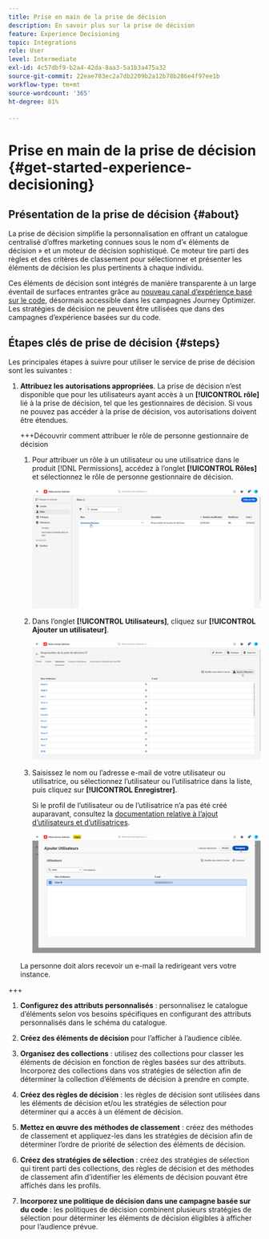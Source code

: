 ```yaml
---
title: Prise en main de la prise de décision
description: En savoir plus sur la prise de décision
feature: Experience Decisioning
topic: Integrations
role: User
level: Intermediate
exl-id: 4c57dbf9-b2a4-42da-8aa3-5a1b3a475a32
source-git-commit: 22eae783ec2a7db2209b2a12b78b286e4f97ee1b
workflow-type: tm+mt
source-wordcount: '365'
ht-degree: 81%

---
```


# Prise en main de la prise de décision {#get-started-experience-decisioning}

## Présentation de la prise de décision {#about}

La prise de décision simplifie la personnalisation en offrant un catalogue centralisé d’offres marketing connues sous le nom d’« éléments de décision » et un moteur de décision sophistiqué. Ce moteur tire parti des règles et des critères de classement pour sélectionner et présenter les éléments de décision les plus pertinents à chaque individu.

Ces éléments de décision sont intégrés de manière transparente à un large éventail de surfaces entrantes grâce au [nouveau canal d’expérience basé sur le code](https://experienceleague.adobe.com/fr/docs/journey-optimizer/using/code-based-experience/get-started-code-based), désormais accessible dans les campagnes Journey Optimizer. Les stratégies de décision ne peuvent être utilisées que dans des campagnes d’expérience basées sur du code.


## Étapes clés de prise de décision {#steps}

Les principales étapes à suivre pour utiliser le service de prise de décision sont les suivantes :

1. **Attribuez les autorisations appropriées**. La prise de décision n’est disponible que pour les utilisateurs ayant accès à un **[!UICONTROL rôle]** lié à la prise de décision, tel que les gestionnaires de décision. Si vous ne pouvez pas accéder à la prise de décision, vos autorisations doivent être étendues.

   +++Découvrir comment attribuer le rôle de personne gestionnaire de décision

   1. Pour attribuer un rôle à un utilisateur ou une utilisatrice dans le produit [!DNL Permissions], accédez à l’onglet **[!UICONTROL Rôles]** et sélectionnez le rôle de personne gestionnaire de décision.

      ![](assets/decision_permission_1.png)

   1. Dans l’onglet **[!UICONTROL Utilisateurs]**, cliquez sur **[!UICONTROL Ajouter un utilisateur]**.

      ![](assets/decision_permission_2.png)

   1. Saisissez le nom ou l’adresse e-mail de votre utilisateur ou utilisatrice, ou sélectionnez l’utilisateur ou l’utilisatrice dans la liste, puis cliquez sur **[!UICONTROL Enregistrer]**.

      Si le profil de l’utilisateur ou de l’utilisatrice n’a pas été créé auparavant, consultez la [documentation relative à l’ajout d’utilisateurs et d’utilisatrices](https://experienceleague.adobe.com/fr/docs/experience-platform/access-control/ui/users).

      ![](assets/decision_permission_3.png)

   La personne doit alors recevoir un e-mail la redirigeant vers votre instance.

+++

1. **Configurez des attributs personnalisés** : personnalisez le catalogue d’éléments selon vos besoins spécifiques en configurant des attributs personnalisés dans le schéma du catalogue.

1. **Créez des éléments de décision** pour l’afficher à l’audience ciblée.

1. **Organisez des collections** : utilisez des collections pour classer les éléments de décision en fonction de règles basées sur des attributs. Incorporez des collections dans vos stratégies de sélection afin de déterminer la collection d’éléments de décision à prendre en compte.

1. **Créez des règles de décision** : les règles de décision sont utilisées dans les éléments de décision et/ou les stratégies de sélection pour déterminer qui a accès à un élément de décision.

1. **Mettez en œuvre des méthodes de classement** : créez des méthodes de classement et appliquez-les dans les stratégies de décision afin de déterminer l’ordre de priorité de sélection des éléments de décision.

1. **Créez des stratégies de sélection** : créez des stratégies de sélection qui tirent parti des collections, des règles de décision et des méthodes de classement afin d’identifier les éléments de décision pouvant être affichés dans les profils.

1. **Incorporez une politique de décision dans une campagne basée sur du code** : les politiques de décision combinent plusieurs stratégies de sélection pour déterminer les éléments de décision éligibles à afficher pour l’audience prévue.
